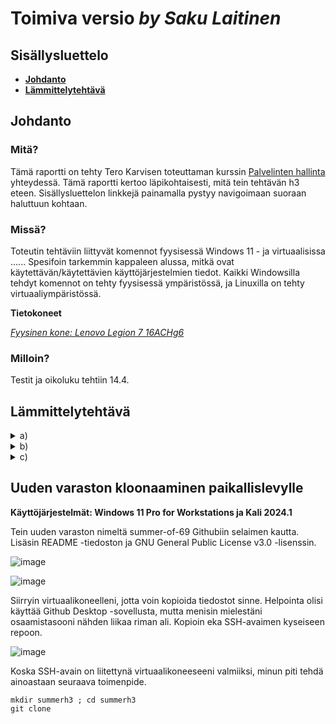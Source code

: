 # Toimiva versio _by Saku Laitinen_

## Sisällysluettelo

- **[Johdanto](https://github.com/KebabGarva/Linux-palvelinten-hallinta-bgu248/blob/main/h3.md#Johdanto)**
- **[Lämmittelytehtävä](https://github.com/KebabGarva/Linux-palvelinten-hallinta-bgu248/blob/main/h3.md#Lämmittelytehtävä)**


## Johdanto

### Mitä?

Tämä raportti on tehty Tero Karvisen toteuttaman kurssin [Palvelinten hallinta](https://terokarvinen.com/2024/configuration-management-2024-spring/) yhteydessä. Tämä raportti kertoo läpikohtaisesti, mitä tein tehtävän h3 eteen. Sisällysluettelon linkkejä painamalla pystyy navigoimaan suoraan haluttuun kohtaan.

### Missä?

Toteutin tehtäviin liittyvät komennot fyysisessä Windows 11 - ja virtuaalisissa ...... Spesifoin tarkemmin kappaleen alussa, mitkä ovat käytettävän/käytettävien käyttöjärjestelmien tiedot. Kaikki Windowsilla tehdyt komennot on tehty fyysisessä ympäristössä, ja Linuxilla on tehty virtuaaliympäristössä. 

**Tietokoneet**

[*Fyysinen kone: Lenovo Legion 7 16ACHg6*](https://nanoreview.net/en/laptop/lenovo-legion-7-2021-amd?m=c.1_g.3_r.3_s.3)


### Milloin?

Testit ja oikoluku tehtiin 14.4.

## Lämmittelytehtävä

<details>

<summary>a)</summary>

### Git pähkinänkuoressa

- Git on versionhallintaohjelma, jonka on kehittänyt Linus Torvalds.
- Eroaa muista versionhallintaohjelmista niin, että ei mitata pelkästään muutoksia vaan huomioi koko projektin yhdeksi versioksi
- Koko projektin historia ja versiot ovat tallennettuna kovalevylle.
  - Gitiä voidaan käyttää **KOKONAAN** ilman verkkkoyhteyttä
- Yksinkertaisimmillaan Gitiä käytetään seuraavasti:
  1. Tehdään tarvittavat muokkaukset työhakemistossa
  2. Valitaan haluamat tiedostot commitia varten
  3. Tehdään commit ja tarvittaessa push, jotta tallentuu oikea versio.

</details>

<details>

  <summary>b)</summary>

  ### git add . && git commit; git pull && git push

- Tämä komentosarja on opetettu kurssilla olemaan ainoa komentosarja, jonka on muistettava gitin käytössä
- Komentosarja jakaantuu neljään komentoon ja kahteen vaiheeseen
  - git add .
    - lisää muutokset commitia varten
  - git commit
    - commitilla tehdään muutokset paikalliseen varastoon
  - git pull
    - sisällyttää etävaraston kokonaisuuden paikallisvaraston kokonaisuuteen
  - git push
    - git pull toisinpäin.
  - Ensimmäisessä vaiheessa vahvistetaan muutokset paikallisvarastoon.
  - Toisessa vaiheessa otetaan etävaraston muutokset käyttöön, ja jos se onnistuu, paikallisvaraston muutokset sisällytetään etävarastoon.

</details>

<details>

  <summary>c)</summary>

  ### Varaston terokarvinen/suolax/ historia

  - Kaikki muutokset toteutettiin saman päivän aikana
  - Kahdeksan commitia yhteensä
  - Demontroi, että omia commit-viestejä voi tehdä
  - 
</details>

## Uuden varaston kloonaaminen paikallislevylle

**Käyttöjärjestelmät: Windows 11 Pro for Workstations ja Kali 2024.1**

Tein uuden varaston nimeltä summer-of-69 Githubiin selaimen kautta. Lisäsin README -tiedoston ja GNU General Public License v3.0 -lisenssin.

![image](https://github.com/KebabGarva/Linux-palvelinten-hallinta-bgu248/assets/89390996/9e987853-988c-44c7-8b7b-6c76680f1c15)

![image](https://github.com/KebabGarva/Linux-palvelinten-hallinta-bgu248/assets/89390996/6f0b07e4-e9ac-47d1-923e-b9cbe6791748)

Siirryin virtuaalikoneelleni, jotta voin kopioida tiedostot sinne. Helpointa olisi käyttää Github Desktop -sovellusta, mutta menisin mielestäni osaamistasooni nähden liikaa riman ali. Kopioin eka SSH-avaimen kyseiseen repoon.

![image](https://github.com/KebabGarva/Linux-palvelinten-hallinta-bgu248/assets/89390996/d435c92b-a0d8-421f-b375-0e24dd8cfc4e)


Koska SSH-avain on liitettynä virtuaalikoneeseeni valmiiksi, minun piti tehdä ainoastaan seuraava toimenpide.

```
mkdir summerh3 ; cd summerh3
git clone 






